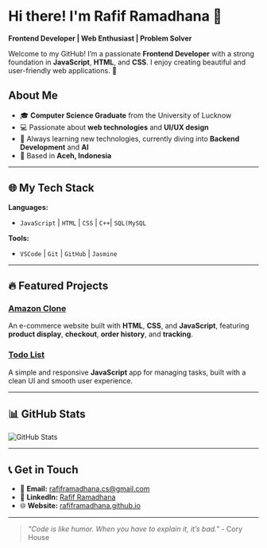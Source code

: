# Hi there! I'm Rafif Ramadhana 👋

**Frontend Developer | Web Enthusiast | Problem Solver**

Welcome to my GitHub! I’m a passionate **Frontend Developer** with a strong foundation in **JavaScript**, **HTML**, and **CSS**. I enjoy creating beautiful and user-friendly web applications. 🚀

## About Me
- 🎓 **Computer Science Graduate** from the University of Lucknow
- 💻 Passionate about **web technologies** and **UI/UX design**
- 🌱 Always learning new technologies, currently diving into **Backend Development** and **AI**
- 📍 Based in **Aceh, Indonesia**

---

## 🌐 My Tech Stack

**Languages:**
- `JavaScript` | `HTML` | `CSS` | `C++`| `SQL(MySQL`

**Tools:**
- `VSCode` | `Git` | `GitHub` | `Jasmine`

---

## 🔥 Featured Projects

### [Amazon Clone](https://github.com/rafiframadhana/amazon-clone)
An e-commerce website built with **HTML**, **CSS**, and **JavaScript**, featuring **product display**, **checkout**, **order history**, and **tracking**.

### [Todo List](https://github.com/rafiframadhana/todo-list)
A simple and responsive **JavaScript** app for managing tasks, built with a clean UI and smooth user experience.

---

## 📊 GitHub Stats

![GitHub Stats](https://github-readme-stats.vercel.app/api?username=rafiframadhana&show_icons=true&count_private=true&hide_title=true)

---

## 📞 Get in Touch

- 📧 **Email:** [rafiframadhana.cs@gmail.com](mailto:rafiframadhana.cs@gmail.com)
- 🔗 **LinkedIn:** [Rafif Ramadhana](https://www.linkedin.com/in/rafiframadhana)
- 🌐 **Website:** [rafiframadhana.github.io](https://rafiframadhana.github.io)

---

> *"Code is like humor. When you have to explain it, it’s bad."* - Cory House
